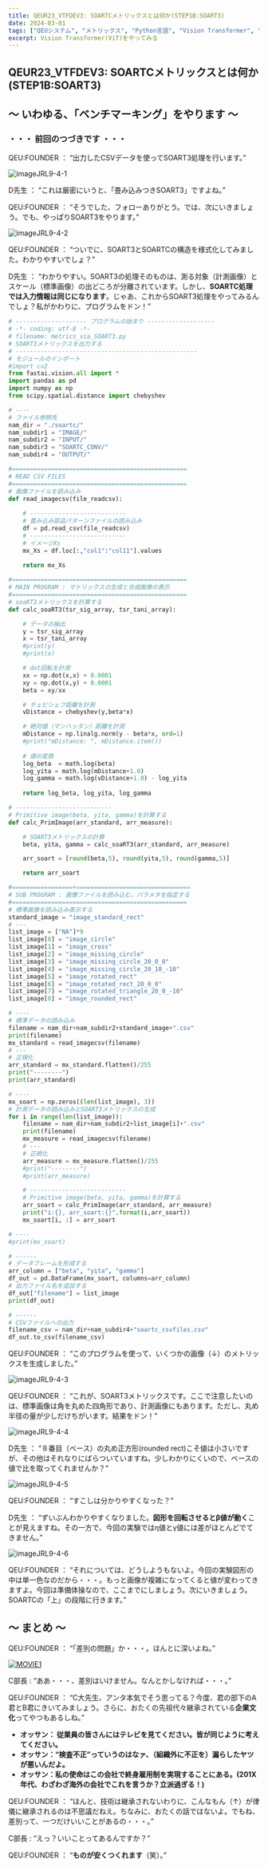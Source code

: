 ```yaml
---
title: QEUR23_VTFDEV3: SOARTCメトリックスとは何か(STEP1B:SOART3)
date: 2024-03-01
tags: ["QEUシステム", "メトリックス", "Python言語", "Vision Transformer", "LLM", "データセット", "Fine-tuning", "イノベーション"]
excerpt: Vision Transformer(ViT)をやってみる
---
```


## QEUR23_VTFDEV3: SOARTCメトリックスとは何か(STEP1B:SOART3)

## ～ いわゆる、「ベンチマーキング」をやります ～

### ・・・ 前回のつづきです ・・・

QEU:FOUNDER ： “出力したCSVデータを使ってSOART3処理を行います。”

![imageJRL9-4-1](/2024-03-01-QEUR23_VTFDEV3/imageJRL9-4-1.jpg)

D先生 ： “これは厳密にいうと、「畳み込みつきSOART3」ですよね。”

QEU:FOUNDER ： “そうでした、フォローありがとう。では、次にいきましょう。でも、やっぱりSOART3をやります。”

![imageJRL9-4-2](/2024-03-01-QEUR23_VTFDEV3/imageJRL9-4-2.jpg)

QEU:FOUNDER ： “ついでに、SOART3とSOARTCの構造を様式化してみました。わかりやすいでしょ？”

D先生 ： “わかりやすい。SOART3の処理そのものは、測る対象（計測画像）とスケール（標準画像）の出どころが分離されています。しかし、**SOARTC処理では入力情報は同じになります**。じゃあ、これからSOART3処理をやってみるんでしょ？私がかわりに、プログラムをドン！”

```python
# -------------------- プログラムの始まり -------------------
# -*- coding: utf-8 -*-
# filename: metrics_via_SOART3.py
# SOART3メトリックスを出力する
# ---------------------------------------------------
# モジュールのインポート
#import cv2
from fastai.vision.all import *
import pandas as pd
import numpy as np
from scipy.spatial.distance import chebyshev

# ----
# ファイル参照先
nam_dir = "./soartc/"
nam_subdir1 = "IMAGE/"
nam_subdir2 = "INPUT/"
nam_subdir3 = "SOARTC_CONV/"
nam_subdir4 = "OUTPUT/"

#=================================================
# READ CSV FILES
#=================================================
# 画像ファイルを読み込み
def read_imagecsv(file_readcsv): 
 
    # ---------------------------
    # 畳み込み部品パターンファイルの読み込み
    df = pd.read_csv(file_readcsv) 
    # ---------------------------
    # イメージXs
    mx_Xs = df.loc[:,"col1":"col11"].values
  
    return mx_Xs

#=================================================
# MAIN PROGRAM : マトリックスの生成と合成画像の表示
#=================================================
# soaRT3メトリックスを計算する
def calc_soaRT3(tsr_sig_array, tsr_tani_array): 

    # データの抽出
    y = tsr_sig_array
    x = tsr_tani_array
    #print(y)
    #print(x)

    # dot回転を計測
    xx = np.dot(x,x) + 0.0001
    xy = np.dot(x,y) + 0.0001
    beta = xy/xx

    # チェビシェフ距離を計測
    vDistance = chebyshev(y,beta*x)

    # 絶対値（マンハッタン）距離を計測
    mDistance = np.linalg.norm(y - beta*x, ord=1)
    #print("mDistance: ", mDistance.item())
    
    # 値の変換
    log_beta  = math.log(beta)
    log_yita = math.log(mDistance+1.0)
    log_gamma = math.log(vDistance+1.0) - log_yita
    
    return log_beta, log_yita, log_gamma

# ---------------------------
# Primitive image(beta, yita, gamma)を計算する
def calc_PrimImage(arr_standard, arr_measure): 

    # SOART3メトリックスの計算
    beta, yita, gamma = calc_soaRT3(arr_standard, arr_measure) 

    arr_soart = [round(beta,5), round(yita,5), round(gamma,5)]

    return arr_soart

#=================+================================
# SUB PROGRAM : 画像ファイルを読み込む、パラメタを指定する
#=================================================
# 標準画像を読み込み表示する
standard_image = "image_standard_rect"
# ---
list_image = ["NA"]*9
list_image[0] = "image_circle"
list_image[1] = "image_cross"
list_image[2] = "image_missing_circle"
list_image[3] = "image_missing_circle_20_0_0"
list_image[4] = "image_missing_circle_20_10_-10"
list_image[5] = "image_rotated_rect"
list_image[6] = "image_rotated_rect_20_0_0"
list_image[7] = "image_rotated_triangle_20_0_-10"
list_image[8] = "image_rounded_rect"

# ----
# 標準データの読み込み
filename = nam_dir+nam_subdir2+standard_image+".csv"
print(filename)
mx_standard = read_imagecsv(filename)
# ---
# 正規化
arr_standard = mx_standard.flatten()/255
print("--------")
print(arr_standard)

# ----
mx_soart = np.zeros((len(list_image), 3))
# 計測データの読み込みとSOART3メトリックスの生成
for i in range(len(list_image)):
    filename = nam_dir+nam_subdir2+list_image[i]+".csv"
    print(filename)
    mx_measure = read_imagecsv(filename)
    # ---
    # 正規化
    arr_measure = mx_measure.flatten()/255
    #print("--------")
    #print(arr_measure)

    # ---------------------------
    # Primitive image(beta, yita, gamma)を計算する
    arr_soart = calc_PrimImage(arr_standard, arr_measure)
    print("i:{}, arr_soart:{}".format(i,arr_soart))
    mx_soart[i, :] = arr_soart

# ----
#print(mx_soart)

# ------
# データフレームを形成する
arr_column = ["beta", "yita", "gamma"]
df_out = pd.DataFrame(mx_soart, columns=arr_column)
# 出力ファイル名を追加する
df_out["filename"] = list_image
print(df_out)

# ------
# CSVファイルへの出力
filename_csv = nam_dir+nam_subdir4+"soartc_csvfiles.csv"
df_out.to_csv(filename_csv)
```

QEU:FOUNDER ： “このプログラムを使って、いくつかの画像（↓）のメトリックスを生成しました。”

![imageJRL9-4-3](/2024-03-01-QEUR23_VTFDEV3/imageJRL9-4-3.jpg)

QEU:FOUNDER ： “これが、SOART3メトリックスです。ここで注意したいのは、標準画像は角を丸めた四角形であり、計測画像にもあります。ただし、丸め半径の量が少しだけちがいます。結果をドン！”

![imageJRL9-4-4](/2024-03-01-QEUR23_VTFDEV3/imageJRL9-4-4.jpg)

D先生 ： “８番目（ベース）の丸め正方形(rounded rect)こそ値は小さいですが、その他はそれなりにばらついていますね。少しわかりにくいので、ベースの値で比を取ってくれませんか？”

![imageJRL9-4-5](/2024-03-01-QEUR23_VTFDEV3/imageJRL9-4-5.jpg)

QEU:FOUNDER ： “すこしは分かりやすくなった？”

D先生 ： “ずいぶんわかりやすくなりました。**図形を回転させるとβ値が動く**ことが見えますね。その一方で、今回の実験ではη値とγ値には差がほとんどでてきません。”

![imageJRL9-4-6](/2024-03-01-QEUR23_VTFDEV3/imageJRL9-4-6.jpg)

QEU:FOUNDER ： “それについては、どうしようもないよ。今回の実験図形の中は単一色なのだから・・・。もっと画像が複雑になってくると値が変わってきますよ。今回は準備体操なので、ここまでにしましょう。次にいきましょう。SOARTCの「上」の段階に行きます。”


## ～ まとめ ～

QEU:FOUNDER ： “「差別の問題」か・・・。ほんとに深いよね。”

[![MOVIE1](http://img.youtube.com/vi/ACPXzN26oc0/0.jpg)](http://www.youtube.com/watch?v=ACPXzN26oc0 "女性差別 日韓の違い")

C部長 : “ああ・・・、差別はいけません。なんとかしなければ・・・。”

QEU:FOUNDER ： “C大先生、アンタ本気でそう思ってる？今度、君の部下のA君とB君にきいてみましょう。さらに、おたくの先祖代々継承されている**企業文化**ってやつもあるしね。”

- **オッサン： 従業員の皆さんにはテレビを見てください。皆が同じように考えてください。**
- **オッサン：“検査不正”っていうのはなァ、（組織外に不正を）漏らしたヤツが悪いんだよ。**
- **オッサン：私の使命はこの会社で終身雇用制を実現することにある。(201X年代、わざわざ海外の会社でこれを言うか？立派過ぎる！)**

QEU:FOUNDER ： “ほんと、技術は継承されないわりに、こんなもん（↑）が律儀に継承されるのは不思議だねえ。ちなみに、おたくの話ではないよ。でもね、差別って、一つだけいいことがあるの・・・。”

C部長 : “えっ？いいことってあるんですか？”

QEU:FOUNDER ： “**ものが安くつくれます**（笑）。”

